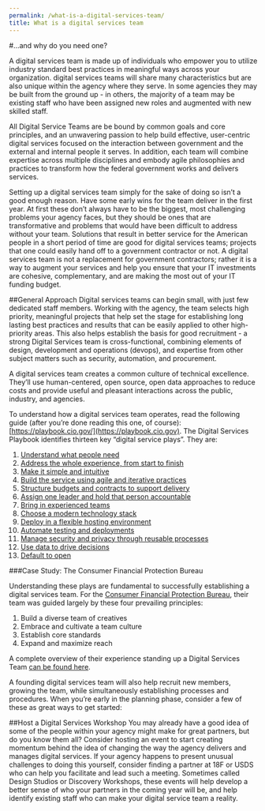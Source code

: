 ```yaml
---
permalink: /what-is-a-digital-services-team/
title: What is a digital services team
---
```

#...and why do you need one?

A digital services team is made up of individuals who empower you to utilize industry standard best practices in meaningful ways across your organization. digital services teams will share many characteristics but are also unique within the agency where they serve. In some agencies they may be built from the ground up - in others, the majority of a team may be existing staff who have been assigned new roles and augmented with new skilled staff. 

All Digital Service Teams are be bound by common goals and core principles, and an unwavering passion to help build effective, user-centric digital services focused on the interaction between government and the external and internal people it serves. In addition, each team will combine expertise across multiple disciplines and embody agile philosophies and practices to transform how the federal government works and delivers services.

Setting up a digital services team simply for the sake of doing so isn’t a good enough reason. Have some early wins for the team deliver in the first year. At first these don’t always have to be the biggest, most challenging problems your agency faces, but they should be ones that are transformative and problems that would have been difficult to address without your team.  Solutions that result in better service for the American people in a short period of time are good for digital services teams; projects that one could easily hand off to a government contractor or not.  A digital services team is not a replacement for government contractors; rather it is a way to augment your services and help you ensure that your IT investments are cohesive, complementary, and are making the most out of your IT funding budget.

##General Approach 
Digital services teams can begin small, with just few dedicated staff members. Working with the agency, the team selects high priority, meaningful projects that help set the stage for establishing long lasting best practices and results that can be easily applied to other high-priority areas. This also helps establish the basis for good recruitment - a strong Digital Services team is cross-functional, combining elements of design, development and operations (devops), and expertise from other subject matters such as security, automation, and procurement.

A digital services team creates a common culture of technical excellence. They’ll use human-centered, open source, open data approaches to reduce costs and provide useful and pleasant interactions across the public, industry, and agencies. 

To understand how a digital services team operates, read the following guide (after you’re done reading this one, of course): [https://playbook.cio.gov/](https://playbook.cio.gov).  The Digital Services Playbook identifies thirteen key “digital service plays”.  They are: 

1. [Understand what people need](https://playbook.cio.gov/#play1)
2. [Address the whole experience, from start to finish](https://playbook.cio.gov/#play2)
3. [Make it simple and intuitive](https://playbook.cio.gov/#play3)
4. [Build the service using agile and iterative practices](https://playbook.cio.gov/#play4)
5. [Structure budgets and contracts to support delivery](https://playbook.cio.gov/#play5)
6. [Assign one leader and hold that person accountable](https://playbook.cio.gov/#play6)
7. [Bring in experienced teams](https://playbook.cio.gov/#play7)
8. [Choose a modern technology stack](https://playbook.cio.gov/#play8)
9. [Deploy in a flexible hosting environment](https://playbook.cio.gov/#play9)
10. [Automate testing and deployments](https://playbook.cio.gov/#play10)
11. [Manage security and privacy through reusable processes](https://playbook.cio.gov/#play11)
12. [Use data to drive decisions](https://playbook.cio.gov/#play12)
13. [Default to open](https://playbook.cio.gov/#play13)

###Case Study: The Consumer Financial Protection Bureau

Understanding these plays are fundamental to successfully establishing a digital services team.  For the [Consumer Financial Protection Bureau](http://www.consumerfinance.gov/), their team was guided largely by these four prevailing principles:

1. Build a diverse team of creatives 
2. Embrace and cultivate a team culture
3. Establish core standards
4. Expand and maximize reach

A complete overview of their experience standing up a Digital Services Team [can be found here](http://www.slideshare.net/molliebates/designing-for-all-of-america-at-the-cfpb-aiga-conference-presentation).

A founding digital services team will also help recruit new members, growing the team, while simultaneously establishing processes and procedures. When you’re early in the planning phase, consider a few of these as great ways to get started:

##Host a Digital Services Workshop
You may already have a good idea of some of the people within your agency might make for great partners, but do you know them all? Consider hosting an event to  start creating momentum behind the idea of changing the way the agency delivers and manages digital services. If your agency happens to present unusual challenges to doing this yourself, consider finding a partner at 18F or USDS who can help you facilitate and lead such a meeting. Sometimes called Design Studios or Discovery Workshops, these events will help develop a better sense of who your partners in the coming year will be, and help identify existing staff who can make your digital service team a reality.
